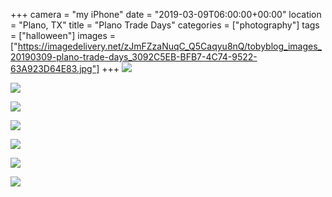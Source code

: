 +++
camera = "my iPhone"
date = "2019-03-09T06:00:00+00:00"
location = "Plano, TX"
title = "Plano Trade Days"
categories = ["photography"]
tags = ["halloween"]
images = ["https://imagedelivery.net/zJmFZzaNuqC_Q5Caqyu8nQ/tobyblog_images_20190309-plano-trade-days_3092C5EB-BFB7-4C74-9522-63A923D64E83.jpg"]
+++
![](https://imagedelivery.net/zJmFZzaNuqC_Q5Caqyu8nQ/tobyblog_images_20190309-plano-trade-days_3092C5EB-BFB7-4C74-9522-63A923D64E83.jpg/fit=scale-down,w=780,sharpen=1,f=auto,q=0.9,slow-connection-quality=0.3)
<!--more-->

![](https://imagedelivery.net/zJmFZzaNuqC_Q5Caqyu8nQ/tobyblog_images_remote_cloudinary_a9a54efb_CAD11DE1-FC7A-430F-B197-D27E386705FB.jpg/fit=scale-down,w=780,sharpen=1,f=auto,q=0.9,slow-connection-quality=0.3)

![](https://imagedelivery.net/zJmFZzaNuqC_Q5Caqyu8nQ/tobyblog_images_remote_cloudinary_45eb39a1_38441FEC-FD2E-4B0E-8B11-A3D5889314F2.jpg/fit=scale-down,w=780,sharpen=1,f=auto,q=0.9,slow-connection-quality=0.3)

![](https://imagedelivery.net/zJmFZzaNuqC_Q5Caqyu8nQ/tobyblog_images_remote_cloudinary_f28c2579_527C75F4-C34E-497F-BD2D-771C7609484A.jpg/fit=scale-down,w=780,sharpen=1,f=auto,q=0.9,slow-connection-quality=0.3)

![](https://imagedelivery.net/zJmFZzaNuqC_Q5Caqyu8nQ/tobyblog_images_remote_cloudinary_c4ca000f_92F18B60-3497-40F7-9289-CA2483D1191F.jpg/fit=scale-down,w=780,sharpen=1,f=auto,q=0.9,slow-connection-quality=0.3)

![](https://imagedelivery.net/zJmFZzaNuqC_Q5Caqyu8nQ/tobyblog_images_remote_cloudinary_59507994_E4F04E85-1FD2-4D48-BC48-6D21B0D2BE63.jpg/fit=scale-down,w=780,sharpen=1,f=auto,q=0.9,slow-connection-quality=0.3)

![](https://imagedelivery.net/zJmFZzaNuqC_Q5Caqyu8nQ/tobyblog_images_remote_cloudinary_8b224574_656D245C-02E6-4DCB-86E4-43AEFD30C3AF.jpg/fit=scale-down,w=780,sharpen=1,f=auto,q=0.9,slow-connection-quality=0.3)
